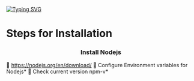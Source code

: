 [![Typing SVG](https://readme-typing-svg.demolab.com?font=Fira+Code&pause=1000&width=435&lines=Share+files+!+have+fun)](https://git.io/typing-svg)

#  Steps for Installation #


<h3 align="center">Install Nodejs </h3>

 🔭 https://nodejs.org/en/download/ 
 🔭 Configure Environment variables for Nodejs*
 🔭 Check current version npm-v*





